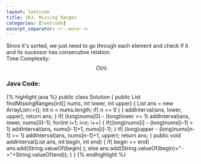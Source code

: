 ```yaml
---
layout: leetcode
title: 163. Missing Ranges
categories: [leetcode]
excerpt_separator: <!--more-->
---
```

Since it's sorted, we just need to go through each element and check if it and its sucessor has consecutive relation.   
Time Complexity: $$O(n)$$
<!--more-->

### Java Code:
{% highlight java %}
public class Solution {
    public List<String> findMissingRanges(int[] nums, int lower, int upper) {
        List<String> ans = new ArrayList<>();
        int n = nums.length;
        if( n == 0 ) {
            addInterval(ans, lower, upper);
            return ans;
        }
        if( (long)nums[0] - (long)lower >= 1)
            addInterval(ans, lower, nums[0]-1);
        for(int i=1; i<n; i++) {
            if((long)nums[i] - (long)nums[i-1] > 1)
                addInterval(ans, nums[i-1]+1, nums[i]-1);
        }
        if( (long)upper - (long)nums[n-1] >= 1)
            addInterval(ans, nums[n-1]+1, upper);
        return ans;
    }
    public void addInterval(List<String> ans, int begin, int end) {
        if( begin == end)
            ans.add(String.valueOf(begin) );
        else
            ans.add(String.valueOf(begin)+"->"+String.valueOf(end));
    }
}
{% endhighlight %}
<div
  class="fb-like"
  data-share="true"
  data-width="450"
  data-show-faces="true">
</div>
<div class="fb-comments" data-href="https://tyge318.github.io/{{page.title}}/" data-numposts="10"></div>
